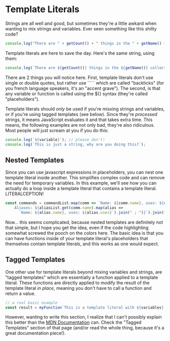 # Template Literals

Strings are all well and good, but sometimes they're a little awkard when wanting to mix strings and variables. Ever seen something like this shitty code?

```javascript
console.log("There are " + getCount() + " things in the " + getName() + " collection");
```

Template literals are here to save the day. Here's the same string, using them:

```javascript
console.log(`There are ${getCount()} things in the ${getName()} collection`);
```

There are 2 things you will notice here. First, template literals don't use single or double quotes, but rather use \`\`\`\`\` which are called "backticks" \(for you french language speakers, it's an "accent grave"\). The second, is that any variable or function is called using the ${} syntax \(they're called "placeholders"\).

Template literals should _only_ be used if you're misxing strings and variables, or if you're using tagged templates \(see below\). Since they're _processed_ strings, it means JavaScript evaluates it and that takes extra time. This means, the following examples are not only bad, they're also ridiculous. Most people will just scream at you if you do this:

```javascript
console.log(`${variable}`); // please don't!
console.log(`This is just a string, why are you doing this?`);
```

## Nested Templates

Since you can use javascript expressions in placeholders, you can nest one template literal inside another. This simplifies complex code and can remove the need for temporary variables. In this example, we'll see how you can actually do a loop inside a template literal that contains a template literal. LITERALCEPTION!

```javascript
const commands = commandList.map(comm => `Name: ${comm.name}, uses: ${comm.uses}.
    Aliases: ${aliasList.get(comm.name).map(alias => 
      `Name: ${alias.name}, uses: ${alias.uses}`).join(" ; ")}`).join("\n");
```

Now... this seems complicated, because nested templates are definitely not that simple, but I hope you get the idea, even if the code highlighting somewhat screwed the pooch on the colors here. The basic idea is that you can have functions inside of your template literal's placeholders that themselves contain template literals, and this works as one would expect.

## Tagged Templates

One other use for template literals beyond mixing variables and strings, are "tagged templates" which are essentially a function applied to a template literal. These functions are directly applied to modify the result of the template literal _in place_, meaning you don't have to call a function and return a value.

```javascript
// a real basic example
const result = myFunction`This is a template literal with ${variables} and stuff`;
```

However, wanting to write this section, I realize that I can't possibly explain this better than the [MDN Documentation](https://developer.mozilla.org/en-US/docs/Web/JavaScript/Reference/Template_literals) can. Check the "Tagged Templates" section of that page \(and/or read the whole thing, because it's a great documentation piece!\).

